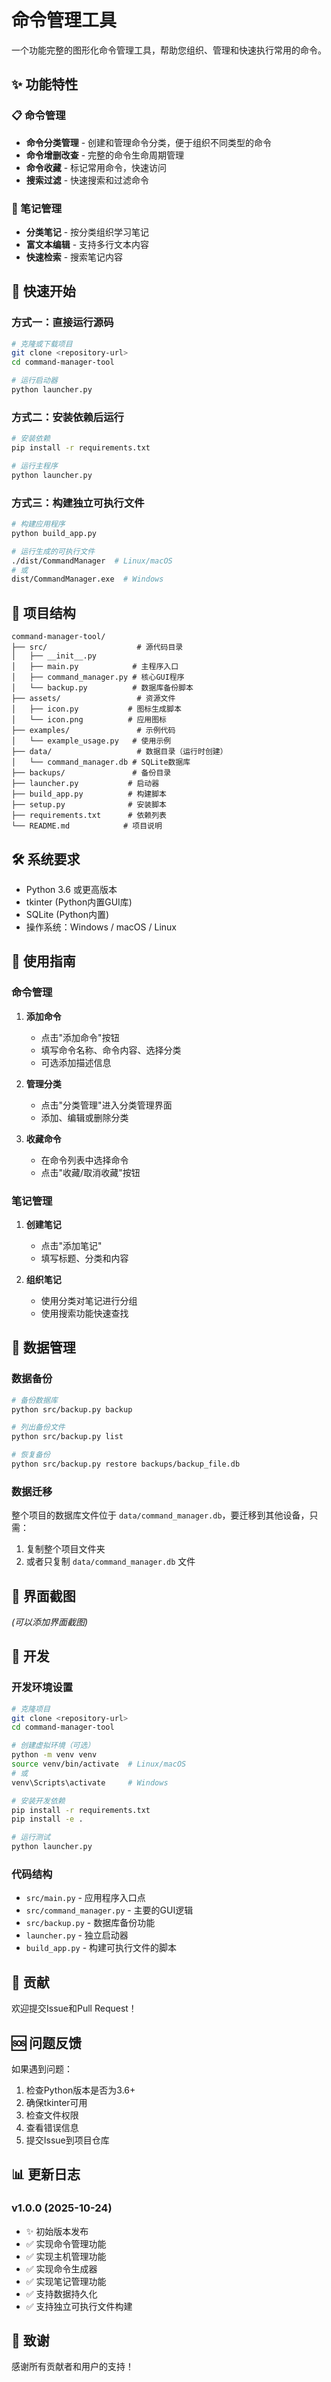 # 命令管理工具

一个功能完整的图形化命令管理工具，帮助您组织、管理和快速执行常用的命令。

## ✨ 功能特性

### 📋 命令管理
- **命令分类管理** - 创建和管理命令分类，便于组织不同类型的命令
- **命令增删改查** - 完整的命令生命周期管理
- **命令收藏** - 标记常用命令，快速访问
- **搜索过滤** - 快速搜索和过滤命令

### 📝 笔记管理
- **分类笔记** - 按分类组织学习笔记
- **富文本编辑** - 支持多行文本内容
- **快速检索** - 搜索笔记内容

## 🚀 快速开始

### 方式一：直接运行源码
```bash
# 克隆或下载项目
git clone <repository-url>
cd command-manager-tool

# 运行启动器
python launcher.py
```

### 方式二：安装依赖后运行
```bash
# 安装依赖
pip install -r requirements.txt

# 运行主程序
python launcher.py
```

### 方式三：构建独立可执行文件
```bash
# 构建应用程序
python build_app.py

# 运行生成的可执行文件
./dist/CommandManager  # Linux/macOS
# 或
dist/CommandManager.exe  # Windows
```

## 📁 项目结构

```
command-manager-tool/
├── src/                    # 源代码目录
│   ├── __init__.py
│   ├── main.py            # 主程序入口
│   ├── command_manager.py # 核心GUI程序
│   └── backup.py          # 数据库备份脚本
├── assets/                 # 资源文件
│   ├── icon.py           # 图标生成脚本
│   └── icon.png          # 应用图标
├── examples/               # 示例代码
│   └── example_usage.py   # 使用示例
├── data/                   # 数据目录（运行时创建）
│   └── command_manager.db # SQLite数据库
├── backups/               # 备份目录
├── launcher.py           # 启动器
├── build_app.py          # 构建脚本
├── setup.py              # 安装脚本
├── requirements.txt      # 依赖列表
└── README.md            # 项目说明
```

## 🛠️ 系统要求

- Python 3.6 或更高版本
- tkinter (Python内置GUI库)
- SQLite (Python内置)
- 操作系统：Windows / macOS / Linux

## 📖 使用指南

### 命令管理

1. **添加命令**
   - 点击"添加命令"按钮
   - 填写命令名称、命令内容、选择分类
   - 可选添加描述信息

2. **管理分类**
   - 点击"分类管理"进入分类管理界面
   - 添加、编辑或删除分类

3. **收藏命令**
   - 在命令列表中选择命令
   - 点击"收藏/取消收藏"按钮

### 笔记管理

1. **创建笔记**
   - 点击"添加笔记"
   - 填写标题、分类和内容

2. **组织笔记**
   - 使用分类对笔记进行分组
   - 使用搜索功能快速查找

## 🔧 数据管理

### 数据备份
```bash
# 备份数据库
python src/backup.py backup

# 列出备份文件
python src/backup.py list

# 恢复备份
python src/backup.py restore backups/backup_file.db
```

### 数据迁移
整个项目的数据库文件位于 `data/command_manager.db`，要迁移到其他设备，只需：
1. 复制整个项目文件夹
2. 或者只复制 `data/command_manager.db` 文件

## 🎨 界面截图

*(可以添加界面截图)*

## 🔌 开发

### 开发环境设置
```bash
# 克隆项目
git clone <repository-url>
cd command-manager-tool

# 创建虚拟环境（可选）
python -m venv venv
source venv/bin/activate  # Linux/macOS
# 或
venv\Scripts\activate     # Windows

# 安装开发依赖
pip install -r requirements.txt
pip install -e .

# 运行测试
python launcher.py
```

### 代码结构
- `src/main.py` - 应用程序入口点
- `src/command_manager.py` - 主要的GUI逻辑
- `src/backup.py` - 数据库备份功能
- `launcher.py` - 独立启动器
- `build_app.py` - 构建可执行文件的脚本

## 🤝 贡献

欢迎提交Issue和Pull Request！

## 🆘 问题反馈

如果遇到问题：

1. 检查Python版本是否为3.6+
2. 确保tkinter可用
3. 检查文件权限
4. 查看错误信息
5. 提交Issue到项目仓库

## 📊 更新日志

### v1.0.0 (2025-10-24)
- ✨ 初始版本发布
- ✅ 实现命令管理功能
- ✅ 实现主机管理功能
- ✅ 实现命令生成器
- ✅ 实现笔记管理功能
- ✅ 支持数据持久化
- ✅ 支持独立可执行文件构建

## 🙏 致谢

感谢所有贡献者和用户的支持！
